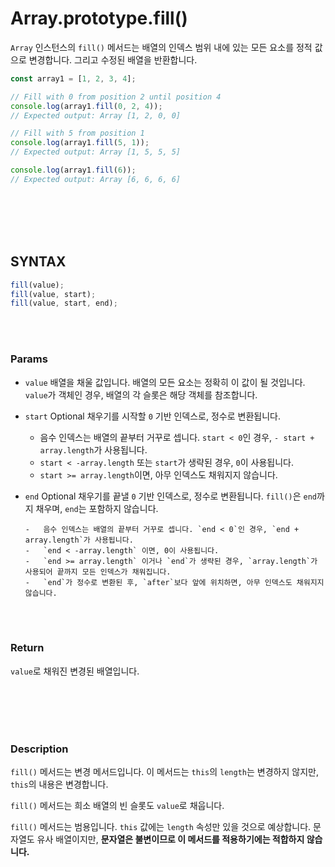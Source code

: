 # Array.prototype.fill()

`Array` 인스턴스의 `fill()` 메서드는 배열의 인덱스 범위 내에 있는 모든 요소를 정적 값으로 변경합니다. 그리고 수정된 배열을 반환합니다.

```js
const array1 = [1, 2, 3, 4];

// Fill with 0 from position 2 until position 4
console.log(array1.fill(0, 2, 4));
// Expected output: Array [1, 2, 0, 0]

// Fill with 5 from position 1
console.log(array1.fill(5, 1));
// Expected output: Array [1, 5, 5, 5]

console.log(array1.fill(6));
// Expected output: Array [6, 6, 6, 6]
```

<br/>
<br/>
<br/>
<br/>

## SYNTAX

```js
fill(value);
fill(value, start);
fill(value, start, end);
```

<br/>
<br/>

### Params

-   `value`
    배열을 채울 값입니다. 배열의 모든 요소는 정확히 이 값이 될 것입니다. `value`가 객체인 경우, 배열의 각 슬롯은 해당 객체를 참조합니다.

-   `start` Optional
    채우기를 시작할 `0` 기반 인덱스로, 정수로 변환됩니다.

    -   음수 인덱스는 배열의 끝부터 거꾸로 셉니다. `start < 0`인 경우, `- start + array.length`가 사용됩니다.
    -   `start < -array.length` 또는 `start`가 생략된 경우, `0`이 사용됩니다.
    -   `start >= array.length`이면, 아무 인덱스도 채워지지 않습니다.

-   `end` Optional
    채우기를 끝낼 `0` 기반 인덱스로, 정수로 변환됩니다. `fill()`은 `end`까지 채우며, `end`는 포함하지 않습니다.

        -   음수 인덱스는 배열의 끝부터 거꾸로 셉니다. `end < 0`인 경우, `end + array.length`가 사용됩니다.
        -   `end < -array.length` 이면, 0이 사용됩니다.
        -   `end >= array.length` 이거나 `end`가 생략된 경우, `array.length`가 사용되어 끝까지 모든 인덱스가 채워집니다.
        -   `end`가 정수로 변환된 후, `after`보다 앞에 위치하면, 아무 인덱스도 채워지지 않습니다.

<br/>
<br/>

### Return

`value`로 채워진 변경된 배열입니다.

<br/>
<br/>
<br/>
<br/>

### Description

`fill()` 메서드는 변경 메서드입니다. 이 메서드는 `this`의 `length`는 변경하지 않지만, `this`의 내용은 변경합니다.

`fill()` 메서드는 희소 배열의 빈 슬롯도 `value`로 채웁니다.

`fill()` 메서드는 범용입니다. `this` 값에는 `length` 속성만 있을 것으로 예상합니다. 문자열도 유사 배열이지만, **문자열은 불변이므로 이 메서드를 적용하기에는 적합하지 않습니다.**
